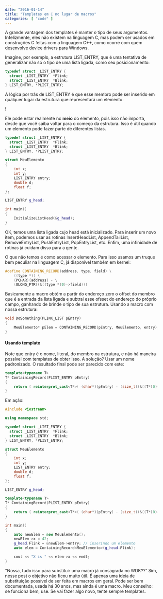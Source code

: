 ```yaml
---
date: "2016-01-14"
title: "Templates em C no lugar de macros"
categories: [ "code" ]
---
```

A grande vantagem dos templates é manter o tipo de seus argumentos. Infelizmente, eles não existem na linguagem C, mas podem ser usados em construções C feitas com a linguagem C++, como ocorre com quem desenvolve device drivers para Windows.

Imagine, por exemplo, a estrutura LIST_ENTRY, que é uma tentativa de generalizar não só o tipo de uma lista ligada, como seu posicionamento:

```cpp
typedef struct _LIST_ENTRY {
  struct _LIST_ENTRY  *Flink;
  struct _LIST_ENTRY  *Blink;
} LIST_ENTRY, *PLIST_ENTRY;
```

A lógica por trás de LIST_ENTRY é que esse membro pode ser inserido em qualquer lugar da estrutura que representará um elemento:

!

Ele pode estar realmente no __meio__ do elemento, pois isso não importa, desde que você saiba voltar para o começo da estrutura. Isso é útil quando um elemento pode fazer parte de diferentes listas.

```cpp
typedef struct _LIST_ENTRY {
  struct _LIST_ENTRY  *Flink;
  struct _LIST_ENTRY  *Blink;
} LIST_ENTRY, *PLIST_ENTRY;

struct MeuElemento
{
	int x;
	int y;
	LIST_ENTRY entry;
	double d;
	float f;
};

LIST_ENTRY g_head;

int main()
{
	InitializeListHead(&g_head);
}
```

OK, temos uma lista ligada cujo head está inicializado. Para inserir um novo item, podemos usar as rotinas InsertHeadList, AppendTailList, RemoveEntryList, PushEntryList, PopEntryList, etc. Enfim, uma infinidade de rotinas já cuidam disso para a gente.

O que não temos é como acessar o elemento. Para isso usamos um truque bem peculiar na linguagem C, já disponível também em kernel:

```cpp
#define CONTAINING_RECORD(address, type, field) \
    ((type *)( \
    (PCHAR)(address) - \
    (ULONG_PTR)(&((type *)0)->field)))
```

Basicamente a macro obtém a partir do endereço zero o offset do membro que é a entrada da lista ligada e subtrai esse ofsset do endereço do próprio campo, ganhando de brinde o tipo de sua estrutura. Usando a macro com nossa estrutura:

```cpp
void DoSomething(PLINK_LIST pEntry)
{
	MeuElemento* pElem = CONTAINING_RECORD(pEntry, MeuElemento, entry);
}
```

#### Usando template

Note que entry é o nome, literal, do membro na estrutura, e não há maneira possível com templates de obter isso. A solução? Usar um nome padronizado. O resultado final pode ser parecido com este:

```cpp
template<typename T>
T* ContainingRecord(PLIST_ENTRY pEntry)
{
    return ( reinterpret_cast<T*>( (char*)(pEntry) - (size_t)(&((T*)0)->entry)) );
}
```

Em ação:

```cpp
#include <iostream>

using namespace std;

typedef struct _LIST_ENTRY {
  struct _LIST_ENTRY  *Flink;
  struct _LIST_ENTRY  *Blink;
} LIST_ENTRY, *PLIST_ENTRY;

struct MeuElemento
{
	int x;
	int y;
	LIST_ENTRY entry;
	double d;
	float f;
};

LIST_ENTRY g_head;

template<typename T>
T* ContainingRecord(PLIST_ENTRY pEntry)
{
    return ( reinterpret_cast<T*>( (char*)(pEntry) - (size_t)(&((T*)0)->entry)) );
}

int main()
{
    auto newElem = new MeuElemento();
    newElem->x = 42;
    g_head.Flink = &newElem->entry; // inserindo um elemento
    auto elem = ContainingRecord<MeuElemento>(g_head.Flink);

    cout << "X is " << elem->x << endl;
}
```

"Nossa, tudo isso para substituir uma macro já consagrada no WDK??" Sim, nesse post o objetivo não ficou muito útil. É apenas uma ideia de substituição possível de ser feita em macros em geral. Pode ser bem documentada, usada há 30 anos, mas ainda é uma macro. Meu conselho: se funciona bem, use. Se vai fazer algo novo, tente sempre templates.
